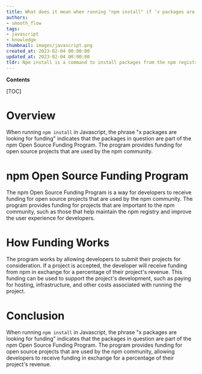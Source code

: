 ```yaml
---
title: What does it mean when running "npm install" if 'x packages are looking for funding'?
authors:
- smooth_flow
tags:
- javascript
- knowledge
thumbnail: images/javascript.png
created_at: 2023-02-04 00:00:00
updated_at: 2023-02-04 00:00:00
tldr: Npm install is a command to install packages from the npm registry, and the message that `x packages are looking for funding` means that those packages are not available for free and require financial support to be installed.
---
```


**Contents**

[TOC]

# Overview
When running `npm install` in Javascript, the phrase "x packages are looking for funding" indicates that the packages in question are part of the npm Open Source Funding Program. The program provides funding for open source projects that are used by the npm community.

# npm Open Source Funding Program
The npm Open Source Funding Program is a way for developers to receive funding for open source projects that are used by the npm community. The program provides funding for projects that are important to the npm community, such as those that help maintain the npm registry and improve the user experience for developers.

# How Funding Works
The program works by allowing developers to submit their projects for consideration. If a project is accepted, the developer will receive funding from npm in exchange for a percentage of their project's revenue. This funding can be used to support the project's development, such as paying for hosting, infrastructure, and other costs associated with running the project.

# Conclusion 
When running `npm install` in Javascript, the phrase "x packages are looking for funding" indicates that the packages in question are part of the npm Open Source Funding Program. The program provides funding for open source projects that are used by the npm community, allowing developers to receive funding in exchange for a percentage of their project's revenue.
